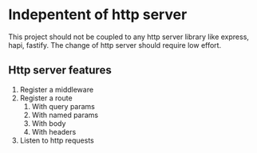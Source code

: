 # Indepentent of http server

This project should not be coupled to any http server library like express, hapi, fastify.
The change of http server should require low effort.

## Http server features

1. Register a middleware
2. Register a route
   1. With query params
   2. With named params
   3. With body
   4. With headers
3. Listen to http requests
